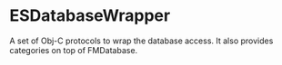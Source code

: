 ESDatabaseWrapper
=================

A set of Obj-C protocols to wrap the database access. It also provides categories on top of FMDatabase.